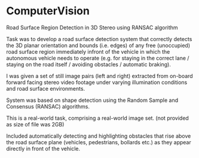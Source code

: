 # ComputerVision
Road Surface Region Detection in 3D Stereo using RANSAC algorithm

Task was to develop a road surface detection system that correctly detects the 3D planar orientation and bounds (i.e. edges) of any free (unoccupied) road surface region immediately infront of the vehicle in which the autonomous vehicle needs to operate (e.g. for staying in the correct lane / staying on the road itself / avoiding obstacles / automatic braking).


I was given a set of still image pairs (left and right) extracted from on-board forward facing stereo video footage under varying illumination conditions and road surface environments. 

System was based on shape detection using the Random Sample and Consensus (RANSAC) algorithms. 

This is a real-world task, comprising a real-world image set. (not provided as size of file was 2GB)

Included automatically detecting and highlighting obstacles that rise above the road surface plane
(vehicles, pedestrians, bollards etc.) as they appear directly in front of the vehicle.
